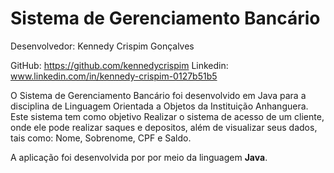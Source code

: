 
# Sistema de Gerenciamento Bancário
Desenvolvedor: Kennedy Crispim Gonçalves

GitHub: https://github.com/kennedycrispim
Linkedin: www.linkedin.com/in/kennedy-crispim-0127b51b5


O Sistema de Gerenciamento Bancário foi desenvolvido em Java para a disciplina de Linguagem Orientada a Objetos da Instituição Anhanguera. Este sistema tem como objetivo Realizar o sistema de acesso de um cliente, onde ele pode realizar saques e depositos, além de visualizar seus dados, tais como: Nome, Sobrenome, CPF e Saldo. 

A aplicação foi desenvolvida por por meio da linguagem **Java**.
